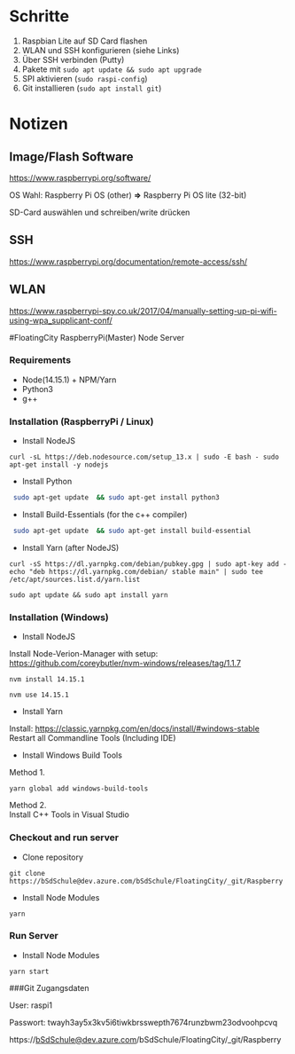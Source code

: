 # Schritte

1. Raspbian Lite auf SD Card flashen
2. WLAN und SSH konfigurieren (siehe Links)
3. Über SSH verbinden (Putty)
4. Pakete mit `sudo apt update && sudo apt upgrade`
5. SPI aktivieren (`sudo raspi-config`)
6. Git installieren (`sudo apt install git`)

# Notizen

## Image/Flash Software
https://www.raspberrypi.org/software/

OS Wahl:
Raspberry Pi OS (other) **=>** Raspberry Pi OS lite (32-bit) 

SD-Card auswählen und schreiben/write drücken


## SSH
https://www.raspberrypi.org/documentation/remote-access/ssh/

## WLAN
https://www.raspberrypi-spy.co.uk/2017/04/manually-setting-up-pi-wifi-using-wpa_supplicant-conf/

#FloatingCity RaspberryPi(Master) Node Server

### Requirements

-   Node(14.15.1) + NPM/Yarn
-   Python3
-   g++

### Installation (RaspberryPi / Linux)

-   Install NodeJS

```shell
curl -sL https://deb.nodesource.com/setup_13.x | sudo -E bash - sudo apt-get install -y nodejs
```

-   Install Python

```bash
 sudo apt-get update  && sudo apt-get install python3
```

-   Install Build-Essentials (for the c++ compiler)

```bash
 sudo apt-get update  && sudo apt-get install build-essential
```

-   Install Yarn (after NodeJS)

```shell
curl -sS https://dl.yarnpkg.com/debian/pubkey.gpg | sudo apt-key add -
echo "deb https://dl.yarnpkg.com/debian/ stable main" | sudo tee /etc/apt/sources.list.d/yarn.list
```

```shell
sudo apt update && sudo apt install yarn
```


### Installation (Windows)


-   Install NodeJS


Install Node-Verion-Manager with setup: https://github.com/coreybutler/nvm-windows/releases/tag/1.1.7
```shell
nvm install 14.15.1

nvm use 14.15.1
```


-   Install Yarn

Install: https://classic.yarnpkg.com/en/docs/install/#windows-stable
<br>
Restart all Commandline Tools (Including IDE)


-   Install Windows Build Tools

Method 1.
```shell
yarn global add windows-build-tools
```

Method 2.
<br>
Install C++ Tools in Visual Studio



### Checkout and run server

-   Clone repository

```shell
git clone https://bSdSchule@dev.azure.com/bSdSchule/FloatingCity/_git/Raspberry
```

-   Install Node Modules

```shell
yarn
```

### Run Server

-   Install Node Modules

```shell
yarn start
```



###Git Zugangsdaten

User: raspi1

Passwort: twayh3ay5x3kv5i6tiwkbrsswepth7674runzbwm23odvoohpcvq

https://bSdSchule@dev.azure.com/bSdSchule/FloatingCity/_git/Raspberry